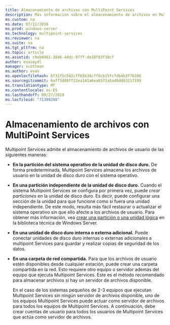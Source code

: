 ```yaml
---
title: Almacenamiento de archivos con MultiPoint Services
description: Más información sobre el almacenamiento de archivos en Multipoint Services
ms.custom: na
ms.date: 07/22/2016
ms.prod: windows-server
ms.technology: multipoint-services
ms.reviewer: na
ms.suite: na
ms.tgt_pltfrm: na
ms.topic: article
ms.assetid: c9eb0461-3846-4ddc-97ff-de10f03f30cf
author: evaseydl
manager: scottman
ms.author: evas
ms.openlocfilehash: bf31f5c582cffb5b38cff8cb15fcfdb4b3f76386
ms.sourcegitcommit: 6aff3d88ff22ea141a6ea6572a5ad8dd6321f199
ms.translationtype: MT
ms.contentlocale: es-ES
ms.lasthandoff: 09/27/2019
ms.locfileid: "71389298"
---
```

# <a name="storing-files-with-multipoint-services"></a>Almacenamiento de archivos con MultiPoint Services
Multipoint Services admite el almacenamiento de archivos de usuario de las siguientes maneras:  
  
-   **En la partición del sistema operativo de la unidad de disco duro.** De forma predeterminada, Multipoint Services almacena los archivos de usuario en la unidad de disco duro con el sistema operativo.  
  
-   **En una partición independiente de la unidad de disco duro.** Cuando el sistema Multipoint Services se configura por primera vez, puede *crear particiones* en la unidad de disco duro. Es decir, puede configurar una sección de la unidad para que funcione como si fuera una unidad independiente. De este modo, resulta más fácil restaurar o actualizar el sistema operativo sin que ello afecte a los archivos de usuario. Para obtener más información, vea [crear una partición o una unidad lógica](https://go.microsoft.com/fwlink/?LinkId=182618) en la biblioteca técnica de Windows Server.  
  
-   **En una unidad de disco duro interna o externa adicional.** Puede conectar unidades de disco duro internas o externas adicionales a multipoint Services para guardar y realizar copias de seguridad de los datos.  
  
-   **En una carpeta de red compartida.** Para que los archivos de usuario estén disponibles desde cualquier estación, puede crear una carpeta compartida en la red. Esto requiere otro equipo o servidor además del equipo que ejecuta Multipoint Services. Este es el método recomendado para almacenar archivos si hay un servidor de archivos disponible.  
  
    En el caso de los sistemas pequeños de 2-3 equipos que ejecutan Multipoint Services sin ningún servidor de archivos disponible, uno de los equipos Multipoint Services puede actuar como servidor de archivos para todos los equipos de Multipoint Services. A continuación, debe crear cuentas de usuario para todos los usuarios de Multipoint Services que actúa como servidor de archivos.  
  
